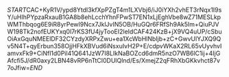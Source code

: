 $START$CAC+KyR1V/ypd8Ytdl3kfXpPZgT4m1LXVbj6/iJ0iYXh2vhET3rNqx1I9sY/uHIhPYpzaRxauB1GA8b8ehLcchYhnFPwST7EN1xLjEghVbe8wZ71MESLkpWMThbqog6E9iR8yrPewI9Ncx7JklJvIN5OB/HuGQr6FRfSh9Ak5Im+QiuPJVW198Tk2nofEUKYxq0l7rKS3fU4jyTooEI2leIdCAF424KzB+jX9VQ4uUP/cSbuOiAxGquNMEElDF32CYzdyXRPxZwu+ea1XcWbHlNbIjb+zC+GwvUlYJXQ9Qv5N4T+qyErbun358OjjHFkXBVud6iNsxuIvH2P+E/cdpvWKaX2RL65vUyvhvIamvxFk9+CiNfl1d0Pil41Q641JzW7I8LIkNaBOZcd6dmR5nzO7WB6lC1ij+4IjGAfcfi5J/dR0axy2LBN48vRP6nTtCI0DUlQlnd/Es/XmejZ2qFRhXbGKkvhct87v7oJfiw=$END$